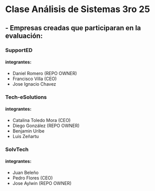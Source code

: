 # Clase Análisis de Sistemas **3ro 25**

## - Empresas creadas que participaran en la evaluación:
### SupportED
#### integrantes:
- Daniel  Romero (REPO OWNER)
- Francisco  Villa (CEO)
- Jose Ignacio Chavez

### Tech-eSolutions
#### integrantes:
- Catalina Toledo Mora (CEO)
- Diego González (REPO OWNER)
- Benjamin Uribe
- Luis Zeñartu

### SolvTech
#### integrantes:
- Juan Beleño
- Pedro Flores (CEO)
- Jose Aylwin (REPO OWNER)


